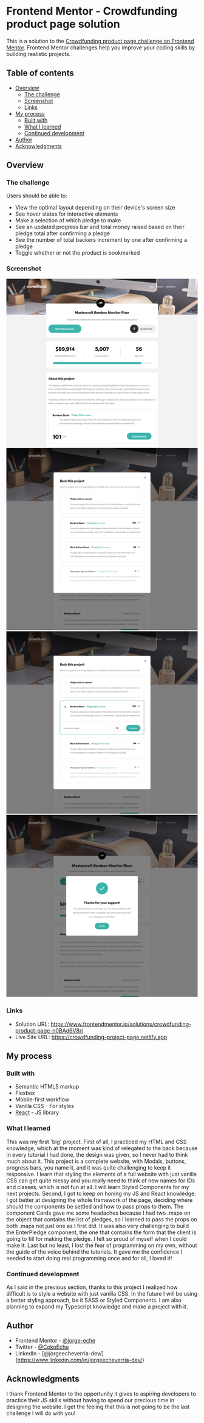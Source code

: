 # Frontend Mentor - Crowdfunding product page solution

This is a solution to the [Crowdfunding product page challenge on Frontend Mentor](https://www.frontendmentor.io/challenges/crowdfunding-product-page-7uvcZe7ZR). Frontend Mentor challenges help you improve your coding skills by building realistic projects.

## Table of contents

- [Overview](#overview)
  - [The challenge](#the-challenge)
  - [Screenshot](#screenshot)
  - [Links](#links)
- [My process](#my-process)
  - [Built with](#built-with)
  - [What I learned](#what-i-learned)
  - [Continued development](#continued-development)
- [Author](#author)
- [Acknowledgments](#acknowledgments)

## Overview

### The challenge

Users should be able to:

- View the optimal layout depending on their device's screen size
- See hover states for interactive elements
- Make a selection of which pledge to make
- See an updated progress bar and total money raised based on their pledge total after confirming a pledge
- See the number of total backers increment by one after confirming a pledge
- Toggle whether or not the product is bookmarked

### Screenshot

![Screenshot of the project](./src/design/crowdfunding-screenshot.png)
![Screenshot Modal](./src/design/desktop-design-modal-default.jpg)
![Screenshot Modal 2](./src/design/desktop-design-modal-selected.jpg)
![Screenshot Modal completed](./src/design/desktop-design-modal-completed.jpg)


### Links

- Solution URL: https://www.frontendmentor.io/solutions/crowdfunding-product-page-n0BAd6V8ri
- Live Site URL: https://crowdfunding-project-page.netlify.app

## My process

### Built with

- Semantic HTML5 markup
- Flexbox
- Mobile-first workflow
- Vanilla CSS - For styles
- [React](https://reactjs.org/) - JS library

### What I learned

This was my first 'big' project.
First of all, I practiced my HTML and CSS knowledge, which at the moment was kind of relegated to the back because in every tutorial I had done, the design was given, so I never had to think much about it. This project is a complete website, with Modals, buttons, progress bars, you name it, and it was quite challenging to keep it responsive.
I learn that styling the elements of a full website with just vanilla CSS can get quite messy and you really need to think of new names for IDs and classes, which is not fun at all. I will learn Styled Components for my next projects.
Second, I got to keep on honing my JS and React knowledge. I got better at designing the whole framework of the page, deciding where should the components be settled and how to pass props to them.
The component Cards gave me some headaches because I had two .maps on the object that contains the list of pledges, so I learned to pass the props on both .maps not just one as I first did.
It was also very challenging to build the EnterPledge component, the one that contains the form that the client is going to fill for making the pledge. I felt so proud of myself when I could make it.
Last but no least, I lost the fear of programming on my own, without the guide of the voice behind the tutorials. It gave me the confidence I needed to start doing real programming once and for all, I loved it!

### Continued development

As I said in the previous section, thanks to this project I realized how difficult is to style a website with just vanilla CSS. In the future I will be using a better styling approach, be it SASS or Styled Components.
I am also planning to expand my Typescript knowledge and make a project with it.

## Author

- Frontend Mentor - [@jorge-eche](https://www.frontendmentor.io/profile/jorge-eche)
- Twitter - [@CokoEche](https://twitter.com/CokoEche)
- LinkedIn - [@jorgeecheverria-dev/] (https://www.linkedin.com/in/jorgeecheverria-dev/)

## Acknowledgments

I thank Frontend Mentor to the opportunity it gives to aspiring developers to practice their JS skills without having to spend our precious time in designing the website.
I get the feeling that this is not going to be the last challenge I will do with you!
